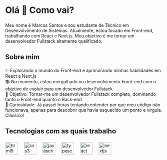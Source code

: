 <h1 align="left">Olá 👋 Como vai?</h1>

###

<p align="left">Meu nome é Marcos Santos e sou estudante de Técnico em Desenvolvimento de Sistemas. Atualmente, estou focado em Front-end, trabalhando com React e Next.js. Meu objetivo é me tornar um desenvolvedor Fullstack altamente qualificado.</p>

###

<h2 align="left">Sobre mim</h2>

###

<p align="left">✨ Explorando o mundo do Front-end e aprimorando minhas habilidades em React e Next.js<br>📚 No momento, estou mergulhado no desenvolvimento Front-end com o objetivo de evoluir para um desenvolvedor Fullstack<br>🎯 Objetivo: Tornar-me um desenvolvedor Fullstack completo, dominando tanto o Front-end quanto o Back-end<br>🎲 Curiosidade: Já passei horas tentando entender por que meu código não funcionava, apenas para descobrir que havia esquecido um ponto e vírgula. Clássico!</p>

###

<h2 align="left">Tecnologias com as quais trabalho</h2>

###

<div align="left">
   <img src="https://cdn.jsdelivr.net/gh/devicons/devicon/icons/html5/html5-original.svg" height="40" alt="html5 logo"  />
  <img width="12" />
  <img src="https://cdn.jsdelivr.net/gh/devicons/devicon/icons/css3/css3-original.svg" height="40" alt="css3 logo"  />
  <img width="12" />
  <img src="https://cdn.jsdelivr.net/gh/devicons/devicon/icons/javascript/javascript-original.svg" height="40" alt="javascript logo"  />
  <img width="12" />
  <img src="https://cdn.jsdelivr.net/gh/devicons/devicon/icons/typescript/typescript-original.svg" height="40" alt="typescript logo"  />
  <img width="12" />
  <img src="https://cdn.jsdelivr.net/gh/devicons/devicon/icons/react/react-original.svg" height="40" alt="react logo"  />
  <img width="12" />
  <img src="https://cdn.jsdelivr.net/gh/devicons/devicon/icons/nextjs/nextjs-original.svg" height="40" alt="nextjs logo"  />
  <img width="12" />
</div>
